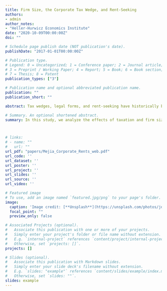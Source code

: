 ```yaml
---
title: Firm Size, the Corporate Tax Wedge, and Rent-Seeking
authors:
- admin
author_notes:
- "Heller-Hurwicz Economics Institute"
date: "2020-10-09T00:00:00Z"
doi: ""

# Schedule page publish date (NOT publication's date).
publishDate: "2017-01-01T00:00:00Z"

# Publication type.
# Legend: 0 = Uncategorized; 1 = Conference paper; 2 = Journal article;
# 3 = Preprint / Working Paper; 4 = Report; 5 = Book; 6 = Book section;
# 7 = Thesis; 8 = Patent
publication_types: ["3"]

# Publication name and optional abbreviated publication name.
publication: ""
publication_short: ""

abstract: Tax wedges, legal forms, and rent-seeking have historically been areas of significant study for economists. Here, we consider two relevant effects for rent-seeking competitions between corporate and non-corporate firms. First, there has historically been a large tax wedge between corporate and non-corporate firms; corporate firms tend to be taxed at much higher rates. Second, corporate firms generally are much larger than non-corporate firms across most dimensions. We show that the first effect, the tax effect, introduces a bias against rent-seeking for corporations, but the size effect dominates this and quickly pushes non-corporate firms out of the rent-seeking competition. These results have significant implications for policy and add an important contribution to the tax wedge literature.

# Summary. An optional shortened abstract.
summary: In this study, we analyze the effects of taxation and firm size on non-cooperative rent-seeking competitions.



# links:
# - name: ""
#   url: ""
url_pdf: "papers/Mejia_Corporate_Rents_web.pdf"
url_code: ''
url_dataset: ''
url_poster: ''
url_project: ''
url_slides: ''
url_source: ''
url_video: ''

# Featured image
# To use, add an image named `featured.jpg/png` to your page's folder. 
image:
  caption: 'Image credit: [**Unsplash**](https://unsplash.com/photos/jdD8gXaTZsc)'
  focal_point: ""
  preview_only: false

# Associated Projects (optional).
#   Associate this publication with one or more of your projects.
#   Simply enter your project's folder or file name without extension.
#   E.g. `internal-project` references `content/project/internal-project/index.md`.
#   Otherwise, set `projects: []`.
projects: []

# Slides (optional).
#   Associate this publication with Markdown slides.
#   Simply enter your slide deck's filename without extension.
#   E.g. `slides: "example"` references `content/slides/example/index.md`.
#   Otherwise, set `slides: ""`.
slides: example
---
```

